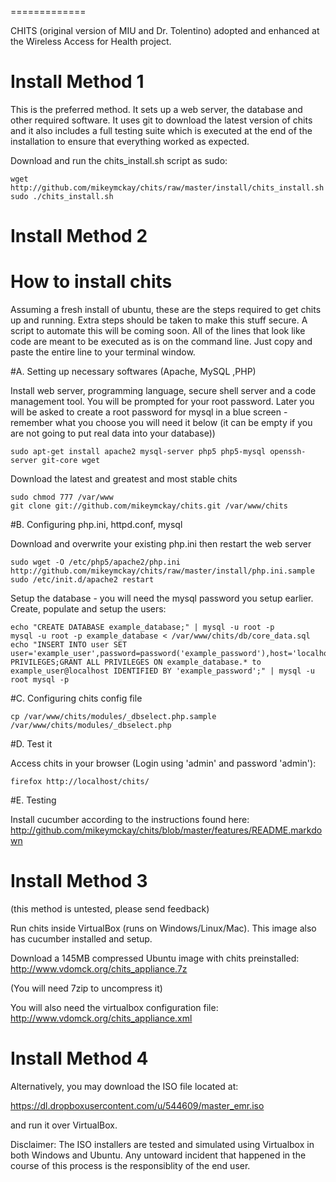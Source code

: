 =============

CHITS (original version of MIU and Dr. Tolentino) adopted and enhanced at the Wireless Access for Health project.

# Install Method 1

This is the preferred method. It sets up a web server, the database and other required software. It uses git to download the latest version of chits and it also includes a full testing suite which is executed at the end of the installation to ensure that everything worked as expected.

Download and run the chits_install.sh script as sudo:

    wget http://github.com/mikeymckay/chits/raw/master/install/chits_install.sh
    sudo ./chits_install.sh

# Install Method 2

# How to install chits

Assuming a fresh install of ubuntu, these are the steps required to get chits up and running. Extra steps should be taken to make this stuff secure. A script to automate this will be coming soon. All of the lines that look like code are meant to be executed as is on the command line. Just copy and paste the entire line to your terminal window.

#A. Setting up necessary softwares (Apache, MySQL ,PHP)

Install web server, programming language, secure shell server and a code management tool. You will be prompted for your root password. Later you will be asked to create a root password for mysql in a blue screen - remember what you choose you will need it below (it can be empty if you are not going to put real data into your database))

    sudo apt-get install apache2 mysql-server php5 php5-mysql openssh-server git-core wget

Download the latest and greatest and most stable chits

    sudo chmod 777 /var/www
    git clone git://github.com/mikeymckay/chits.git /var/www/chits

#B. Configuring php.ini, httpd.conf, mysql

Download and overwrite your existing php.ini then restart the web server

    sudo wget -O /etc/php5/apache2/php.ini http://github.com/mikeymckay/chits/raw/master/install/php.ini.sample
    sudo /etc/init.d/apache2 restart

Setup the database - you will need the mysql password you setup earlier. Create, populate and setup the users:

    echo "CREATE DATABASE example_database;" | mysql -u root -p
    mysql -u root -p example_database < /var/www/chits/db/core_data.sql
    echo "INSERT INTO user SET user='example_user',password=password('example_password'),host='localhost';FLUSH PRIVILEGES;GRANT ALL PRIVILEGES ON example_database.* to example_user@localhost IDENTIFIED BY 'example_password';" | mysql -u root mysql -p

#C. Configuring chits config file

    cp /var/www/chits/modules/_dbselect.php.sample /var/www/chits/modules/_dbselect.php

#D. Test it

Access chits in your browser (Login using 'admin' and password 'admin'):

    firefox http://localhost/chits/

#E. Testing

Install cucumber according to the instructions found here:
http://github.com/mikeymckay/chits/blob/master/features/README.markdown

# Install Method 3

(this method is untested, please send feedback)

Run chits inside VirtualBox (runs on Windows/Linux/Mac). This image also has cucumber installed and setup.

Download a 145MB compressed Ubuntu image with chits preinstalled:
  http://www.vdomck.org/chits_appliance.7z

(You will need 7zip to uncompress it)

You will also need the virtualbox configuration file:
  http://www.vdomck.org/chits_appliance.xml

# Install Method 4

Alternatively, you may download the ISO file located at: 

https://dl.dropboxusercontent.com/u/544609/master_emr.iso

and run it over VirtualBox. 


Disclaimer: The ISO installers are tested and simulated using Virtualbox in both Windows and Ubuntu. Any untoward incident that happened in the course of this process is the responsiblity of the end user. 